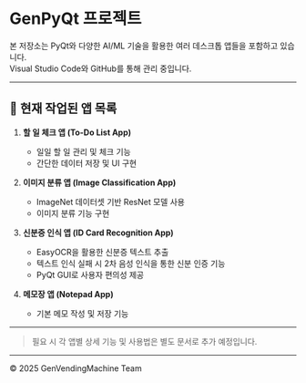 # GenPyQt 프로젝트

본 저장소는 PyQt와 다양한 AI/ML 기술을 활용한 여러 데스크톱 앱들을 포함하고 있습니다.  
Visual Studio Code와 GitHub를 통해 관리 중입니다.

---

## 🚀 현재 작업된 앱 목록

1. **할 일 체크 앱 (To-Do List App)**  
   - 일일 할 일 관리 및 체크 기능  
   - 간단한 데이터 저장 및 UI 구현

2. **이미지 분류 앱 (Image Classification App)**  
   - ImageNet 데이터셋 기반 ResNet 모델 사용  
   - 이미지 분류 기능 구현

3. **신분증 인식 앱 (ID Card Recognition App)**  
   - EasyOCR을 활용한 신분증 텍스트 추출  
   - 텍스트 인식 실패 시 2차 음성 인식을 통한 신분 인증 기능  
   - PyQt GUI로 사용자 편의성 제공

4. **메모장 앱 (Notepad App)**  
   - 기본 메모 작성 및 저장 기능

---

> 필요 시 각 앱별 상세 기능 및 사용법은 별도 문서로 추가 예정입니다.

---

© 2025 GenVendingMachine Team
